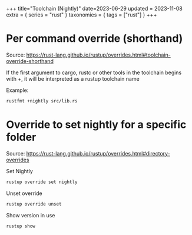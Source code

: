 +++
title="Toolchain (Nightly)"
date=2023-06-29
updated = 2023-11-08
extra = { series = "rust" }
taxonomies = { tags = ["rust"] }
+++

# Per command override (shorthand)

Source: <https://rust-lang.github.io/rustup/overrides.html#toolchain-override-shorthand>

If the first argument to cargo, rustc or other tools in the toolchain begins with +, it will be interpreted as a rustup toolchain name

Example:

```sh
rustfmt +nightly src/lib.rs
```

# Override to set nightly for a specific folder

Source: <https://rust-lang.github.io/rustup/overrides.html#directory-overrides>

Set Nightly

```sh
rustup override set nightly
```

Unset override

```sh
rustup override unset
```

Show version in use

```sh
rustup show
```
